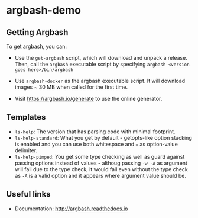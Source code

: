 # argbash-demo

## Getting Argbash

To get argbash, you can:

* Use the `get-argbash` script, which will download and unpack a release.
  Then, call the `argbash` executable script by specifying `argbash-<version goes here>/bin/argbash`

* Use `argbash-docker` as the argbash executable script. It will download images ~ 30 MB when called for the first time.

* Visit https://argbash.io/generate to use the online generator.

## Templates

* `ls-help`: The version that has parsing code with minimal footprint.
* `ls-help-standard`: What you get by default - getopts-like option stacking is enabled and you can use both whitespace and `=` as option-value delimiter.
* `ls-help-pimped`: You get some type checking as well as guard against passing options instead of values - althoug passing `-w -A` as argument will fail due to the type check, it would fail even without the type check as `-A` is a valid option and it appears where argument value should be.

## Useful links

* Documentation: http://argbash.readthedocs.io
